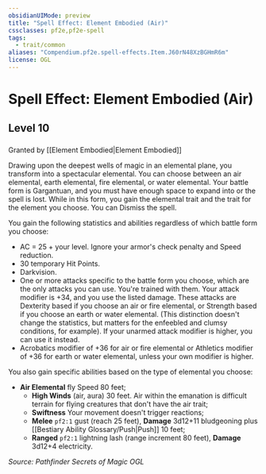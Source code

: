 ```yaml
---
obsidianUIMode: preview
title: "Spell Effect: Element Embodied (Air)"
cssclasses: pf2e,pf2e-spell
tags:
  - trait/common
aliases: "Compendium.pf2e.spell-effects.Item.J60rN48XzBGHmR6m"
license: OGL
---
```

# Spell Effect: Element Embodied (Air)
## Level 10
### 






Granted by [[Element Embodied|Element Embodied]]

Drawing upon the deepest wells of magic in an elemental plane, you transform into a spectacular elemental. You can choose between an air elemental, earth elemental, fire elemental, or water elemental. Your battle form is Gargantuan, and you must have enough space to expand into or the spell is lost. While in this form, you gain the elemental trait and the trait for the element you choose. You can Dismiss the spell.

You gain the following statistics and abilities regardless of which battle form you choose:

*   AC = 25 + your level. Ignore your armor's check penalty and Speed reduction.
*   30 temporary Hit Points.
*   Darkvision.
*   One or more attacks specific to the battle form you choose, which are the only attacks you can use. You're trained with them. Your attack modifier is +34, and you use the listed damage. These attacks are Dexterity based if you choose an air or fire elemental, or Strength based if you choose an earth or water elemental. (This distinction doesn't change the statistics, but matters for the enfeebled and clumsy conditions, for example). If your unarmed attack modifier is higher, you can use it instead.
*   Acrobatics modifier of +36 for air or fire elemental or Athletics modifier of +36 for earth or water elemental, unless your own modifier is higher.

You also gain specific abilities based on the type of elemental you choose:

*   **Air Elemental** fly Speed 80 feet;
    *   **High Winds** (air, aura) 30 feet. Air within the emanation is difficult terrain for flying creatures that don't have the air trait;
    *   **Swiftness** Your movement doesn't trigger reactions;
    *   **Melee** `pf2:1` gust (reach 25 feet), **Damage** 3d12+11 bludgeoning plus [[Bestiary Ability Glossary/Push|Push]] 10 feet;
    *   **Ranged** `pf2:1` lightning lash (range increment 80 feet), **Damage** 3d12+4 electricity.

*Source: Pathfinder Secrets of Magic*
*OGL*